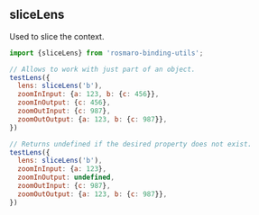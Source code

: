 
## sliceLens

Used to slice the context.

```javascript
import {sliceLens} from 'rosmaro-binding-utils';
```

```javascript
// Allows to work with just part of an object.
testLens({
  lens: sliceLens('b'),
  zoomInInput: {a: 123, b: {c: 456}}, 
  zoomInOutput: {c: 456},
  zoomOutInput: {c: 987},
  zoomOutOutput: {a: 123, b: {c: 987}}, 
})
```

```javascript
// Returns undefined if the desired property does not exist.
testLens({
  lens: sliceLens('b'),
  zoomInInput: {a: 123}, 
  zoomInOutput: undefined,
  zoomOutInput: {c: 987},
  zoomOutOutput: {a: 123, b: {c: 987}}, 
})
```